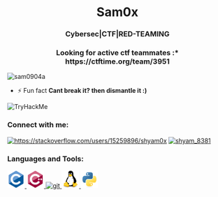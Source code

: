 <h1 align="center">Sam0x</h1>
<h3 align="center">Cybersec|CTF|RED-TEAMING</h3>
<h3 align="center">Looking for active ctf teammates :* https://ctftime.org/team/3951 </h3>

<p align="left"> <img src="https://komarev.com/ghpvc/?username=sam0904a&label=Profile%20views&color=0e75b6&style=flat" alt="sam0904a" /> </p>

- ⚡ Fun fact **Cant break it? then dismantle it :)**
 
 <p align="left"> <img src="https://tryhackme-badges.s3.amazonaws.com/shyamganesh.png" alt="TryHackMe"></p>


<h3 align="left">Connect with me:</h3>
<p align="left">
<a href="https://stackoverflow.com/users/https://stackoverflow.com/users/15259896/shyam0x" target="blank"><img align="center" src="https://raw.githubusercontent.com/rahuldkjain/github-profile-readme-generator/master/src/images/icons/Social/stack-overflow.svg" alt="https://stackoverflow.com/users/15259896/shyam0x" height="30" width="40" /></a>
<a href="https://instagram.com/shyam_8381" target="blank"><img align="center" src="https://raw.githubusercontent.com/rahuldkjain/github-profile-readme-generator/master/src/images/icons/Social/instagram.svg" alt="shyam_8381" height="30" width="40" /></a>
</p>

<h3 align="left">Languages and Tools:</h3>
<p align="left"> <a href="https://www.cprogramming.com/" target="_blank"> <img src="https://raw.githubusercontent.com/devicons/devicon/master/icons/c/c-original.svg" alt="c" width="40" height="40"/> </a> <a href="https://www.w3schools.com/cpp/" target="_blank"> <img src="https://raw.githubusercontent.com/devicons/devicon/master/icons/cplusplus/cplusplus-original.svg" alt="cplusplus" width="40" height="40"/> </a> <a href="https://git-scm.com/" target="_blank"> <img src="https://www.vectorlogo.zone/logos/git-scm/git-scm-icon.svg" alt="git" width="40" height="40"/> </a> <a href="https://www.linux.org/" target="_blank"> <img src="https://raw.githubusercontent.com/devicons/devicon/master/icons/linux/linux-original.svg" alt="linux" width="40" height="40"/> </a> <a href="https://www.python.org" target="_blank"> <img src="https://raw.githubusercontent.com/devicons/devicon/master/icons/python/python-original.svg" alt="python" width="40" height="40"/> </a> </p>

